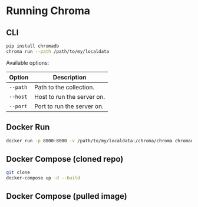 # Running Chroma

## CLI

```bash
pip install chromadb
chroma run --path /path/to/my/localdata
```

Available options:

| Option | Description |
| --- | --- |
| `--path` | Path to the collection. |
| `--host` | Host to run the server on. |
| `--port` | Port to run the server on. |


## Docker Run

```bash
docker run -p 8000:8000 -v /path/to/my/localdata:/chroma/chroma chromadb/chroma:latest
```

## Docker Compose (cloned repo)

```bash
git clone 
docker-compose up -d --build
```

## Docker Compose (pulled image)

```yaml
